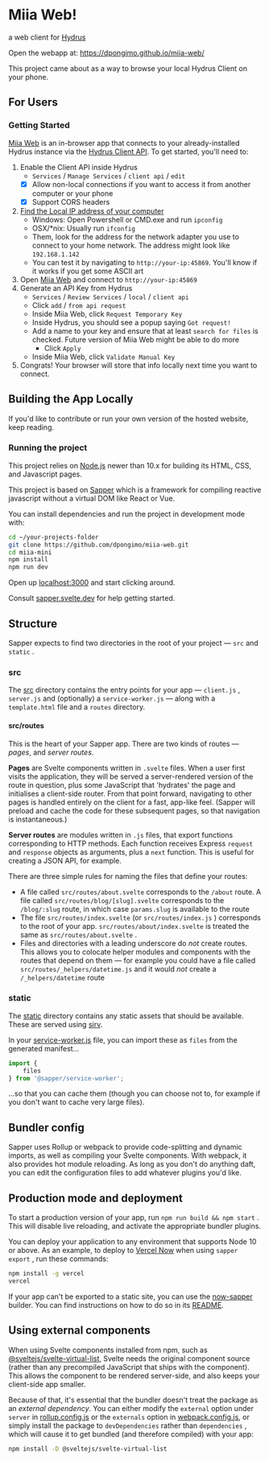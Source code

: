 # Miia Web!

a web client for [Hydrus](https://hydrusnetwork.github.io/hydrus/)

Open the webapp at: https://dpongimo.github.io/miia-web/

This project came about as a way to browse your local Hydrus Client on your phone. 

## For Users

### Getting Started

[Miia Web](https://dpongimo.github.io/miia-web/) is an in-browser app that connects to your already-installed Hydrus instance via the [Hydrus Client API](https://hydrusnetwork.github.io/hydrus/help/client_api.html). To get started, you'll need to:

1. Enable the Client API inside Hydrus
	- `Services` / `Manage Services` / `client api` / `edit`
	- [x] Allow non-local connections if you want to access it from another computer or your phone
	- [x] Support CORS headers
2. [Find the Local IP address of your computer](https://www.whatismybrowser.com/detect/what-is-my-local-ip-address)
	- Windows: Open Powershell or CMD.exe and run `ipconfig`
	- OSX/*nix: Usually run `ifconfig`
	- Them, look for the address for the network adapter you use to connect to your home network. The address might look like `192.168.1.142`
	- You can test it by navigating to `http://your-ip:45869`. You'll know if it works if you get some ASCII art
3. Open [Miia Web](https://dpongimo.github.io/miia-web/) and connect to `http://your-ip:45869`
4. Generate an API Key from Hydrus
	- `Services` / `Review Services` / `local` / `client api`
	- Click `add` / `from api request`
	- Inside Miia Web, click `Request Temporary Key`
	- Inside Hydrus, you should see a popup saying `Got request!`
	- Add a name to your key and ensure that at least `search for files` is checked. Future version of Miia Web might be able to do more
		- Click `Apply`
	- Inside Miia Web, click `Validate Manual Key`
5. Congrats! Your browser will store that info locally next time you want to connect.


## Building the App Locally

If you'd like to contribute or run your own version of the hosted website, keep reading.

### Running the project

This project relies on [Node.js](https://nodejs.org/) newer than 10.x for building its HTML, CSS, and Javascript pages.

This project is based on [Sapper](https://sapper.svelte.dev/) which is a framework for compiling reactive javascript without a virtual DOM like React or Vue. 

You can install dependencies and run the project in development mode with:

``` bash
cd ~/your-projects-folder
git clone https://github.com/dpongimo/miia-web.git
cd miia-mini
npm install
npm run dev
```

Open up [localhost:3000](http://localhost:3000) and start clicking around.

Consult [sapper.svelte.dev](https://sapper.svelte.dev) for help getting started.

## Structure

Sapper expects to find two directories in the root of your project — `src` and `static` .

### src

The [src](src) directory contains the entry points for your app — `client.js` , `server.js` and (optionally) a `service-worker.js` — along with a `template.html` file and a `routes` directory.

#### src/routes

This is the heart of your Sapper app. There are two kinds of routes — *pages*, and *server routes*.

**Pages** are Svelte components written in `.svelte` files. When a user first visits the application, they will be served a server-rendered version of the route in question, plus some JavaScript that 'hydrates' the page and initialises a client-side router. From that point forward, navigating to other pages is handled entirely on the client for a fast, app-like feel. (Sapper will preload and cache the code for these subsequent pages, so that navigation is instantaneous.)

**Server routes** are modules written in `.js` files, that export functions corresponding to HTTP methods. Each function receives Express `request` and `response` objects as arguments, plus a `next` function. This is useful for creating a JSON API, for example.

There are three simple rules for naming the files that define your routes:

* A file called `src/routes/about.svelte` corresponds to the `/about` route. A file called `src/routes/blog/[slug].svelte` corresponds to the `/blog/:slug` route, in which case `params.slug` is available to the route
* The file `src/routes/index.svelte` (or `src/routes/index.js` ) corresponds to the root of your app. `src/routes/about/index.svelte` is treated the same as `src/routes/about.svelte` .
* Files and directories with a leading underscore do *not* create routes. This allows you to colocate helper modules and components with the routes that depend on them — for example you could have a file called `src/routes/_helpers/datetime.js` and it would *not* create a `/_helpers/datetime` route

### static

The [static](static) directory contains any static assets that should be available. These are served using [sirv](https://github.com/lukeed/sirv).

In your [service-worker.js](src/service-worker.js) file, you can import these as `files` from the generated manifest...

``` js
import {
    files
} from '@sapper/service-worker';
```

...so that you can cache them (though you can choose not to, for example if you don't want to cache very large files).

## Bundler config

Sapper uses Rollup or webpack to provide code-splitting and dynamic imports, as well as compiling your Svelte components. With webpack, it also provides hot module reloading. As long as you don't do anything daft, you can edit the configuration files to add whatever plugins you'd like.

## Production mode and deployment

To start a production version of your app, run `npm run build && npm start` . This will disable live reloading, and activate the appropriate bundler plugins.

You can deploy your application to any environment that supports Node 10 or above. As an example, to deploy to [Vercel Now](https://vercel.com) when using `sapper export` , run these commands:

``` bash
npm install -g vercel
vercel
```

If your app can't be exported to a static site, you can use the [now-sapper](https://github.com/thgh/now-sapper) builder. You can find instructions on how to do so in its [README](https://github.com/thgh/now-sapper#basic-usage).

## Using external components

When using Svelte components installed from npm, such as [@sveltejs/svelte-virtual-list](https://github.com/sveltejs/svelte-virtual-list), Svelte needs the original component source (rather than any precompiled JavaScript that ships with the component). This allows the component to be rendered server-side, and also keeps your client-side app smaller.

Because of that, it's essential that the bundler doesn't treat the package as an *external dependency*. You can either modify the `external` option under `server` in [rollup.config.js](rollup.config.js) or the `externals` option in [webpack.config.js](webpack.config.js), or simply install the package to `devDependencies` rather than `dependencies` , which will cause it to get bundled (and therefore compiled) with your app:

``` bash
npm install -D @sveltejs/svelte-virtual-list
```
